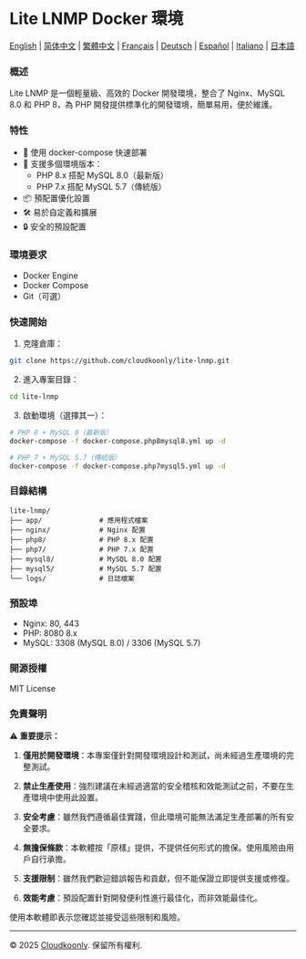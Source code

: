 # Lite LNMP Docker 環境

[English](README.md) | [简体中文](README_zh-CN.md) | [繁體中文](README_zh-TW.md) | [Français](README_FR.md) | [Deutsch](README_DE.md) | [Español](README_ES.md) | [Italiano](README_IT.md) | [日本語](README_JP.md)

### 概述
Lite LNMP 是一個輕量級、高效的 Docker 開發環境，整合了 Nginx、MySQL 8.0 和 PHP 8，為 PHP 開發提供標準化的開發環境，簡單易用，便於維護。

### 特性
- 🚀 使用 docker-compose 快速部署
- 🔧 支援多個環境版本：
  - PHP 8.x 搭配 MySQL 8.0（最新版）
  - PHP 7.x 搭配 MySQL 5.7（傳統版）
- 📦 預配置優化設置
- 🛠️ 易於自定義和擴展
- 🔒 安全的預設配置

### 環境要求
- Docker Engine
- Docker Compose
- Git（可選）

### 快速開始
1. 克隆倉庫：
```bash
git clone https://github.com/cloudkoonly/lite-lnmp.git
```

2. 進入專案目錄：
```bash
cd lite-lnmp
```

3. 啟動環境（選擇其一）：
```bash
# PHP 8 + MySQL 8（最新版）
docker-compose -f docker-compose.php8mysql8.yml up -d

# PHP 7 + MySQL 5.7（傳統版）
docker-compose -f docker-compose.php7mysql5.yml up -d
```

### 目錄結構
```
lite-lnmp/
├── app/              # 應用程式檔案
├── nginx/            # Nginx 配置
├── php8/             # PHP 8.x 配置
├── php7/             # PHP 7.x 配置
├── mysql8/           # MySQL 8.0 配置
├── mysql5/           # MySQL 5.7 配置
└── logs/             # 日誌檔案
```

### 預設埠
- Nginx: 80, 443
- PHP: 8080 8.x
- MySQL: 3308 (MySQL 8.0) / 3306 (MySQL 5.7)

### 開源授權
MIT License

### 免責聲明
⚠️ **重要提示：**

1. **僅用於開發環境**：本專案僅針對開發環境設計和測試，尚未經過生產環境的完整測試。

2. **禁止生產使用**：強烈建議在未經過適當的安全稽核和效能測試之前，不要在生產環境中使用此設置。

3. **安全考慮**：雖然我們遵循最佳實踐，但此環境可能無法滿足生產部署的所有安全要求。

4. **無擔保條款**：本軟體按「原樣」提供，不提供任何形式的擔保。使用風險由用戶自行承擔。

5. **支援限制**：雖然我們歡迎錯誤報告和貢獻，但不能保證立即提供支援或修復。

6. **效能考慮**：預設配置針對開發便利性進行最佳化，而非效能最佳化。

使用本軟體即表示您確認並接受這些限制和風險。

---

© 2025 [Cloudkoonly](https://www.cloudkoonly.com). 保留所有權利.

